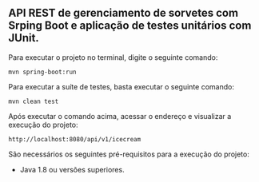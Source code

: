 <h2>API REST de gerenciamento de sorvetes com Srping Boot e aplicação de testes unitários com JUnit.</h2>


Para executar o projeto no terminal, digite o seguinte comando:

```shell script
mvn spring-boot:run 
```

Para executar a suíte de testes, basta executar o seguinte comando:

```shell script
mvn clean test
```

Após executar o comando acima, acessar o endereço e visualizar a execução do projeto:

```
http://localhost:8080/api/v1/icecream
```

São necessários os seguintes pré-requisitos para a execução do projeto:

* Java 1.8 ou versões superiores.



